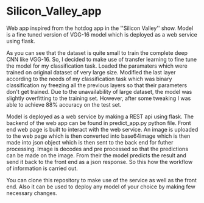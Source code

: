 # Silicon_Valley_app
Web app inspired from the hotdog app in the ''Silicon Valley'' show. Model is a fine tuned version of VGG-16 model which is deployed as a web service using flask.

As you can see that the dataset is quite small to train the complete deep CNN like VGG-16. So, I decided to make use of transfer learning to fine tune the model for my classification task. Loaded the paramaters which were trained on original dataset of 
very large size. Modified the last layer according to the needs of my classification task which was binary classification ny freezing all the previous layers so that their parameters don't get trained.
Due to the unavailability of large dataset, the model was slightly overfitting to the training set. However, after some tweaking 
I was able to achieve 88% accuracy on the test set.

Model is deployed as a web service by making a REST api using flask. The backend of the web app can be found in predict_app.py 
python file. 
Front end web page is built to interact with the web service. An image is uploaded to the web page which is then converted into
base64image which is then made into json object which is then sent to the back end for futher processing.
Image is decodes and pre processed so that the predictions can be made on the image. From their the model predicts the result and
send it back to the front end as a json response. So this how the workflow of information is carried out.

You can clone this repository to make use of the service as well as the front end. Also it can be used to deploy any model
of your choice by making few necessary changes.

